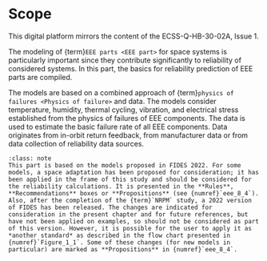 <!--- Copyright (C) Matrisk GmbH 2022 -->

# Scope

This digital platform mirrors the content of the ECSS-Q-HB-30-02A, Issue 1. 

The modeling of {term}`EEE parts <EEE part>` for space systems is particularly important since they contribute significantly to reliability of considered systems. In this part, the basics for reliability prediction of EEE parts are compiled.

The models are based on a combined approach of {term}`physics of failures <Physics of failure>` and data. The models consider temperature, humidity, thermal cycling, vibration, and electrical stress established from the physics of failures of EEE components. The data is used to estimate the basic failure rate of all EEE components. Data originates from in-orbit return feedback, from manufacturer data or from data collection of reliability data sources.

```{admonition} Note
:class: note
This part is based on the models proposed in FIDES 2022. For some models, a space adaptation has been proposed for consideration; it has been applied in the frame of this study and should be considered for the reliability calculations. It is presented in the **Rules**, **Recommendations** boxes or **Propositions** (see {numref}`eee_8_4`). 
Also, after the completion of the {term}`NRPM` study, a 2022 version of FIDES has been released. The changes are indicated for consideration in the present chapter and for future references, but have not been applied on examples, so should not be considered as part of this version. However, it is possible for the user to apply it as *another standard* as described in the flow chart presented in {numref}`Figure_1_1`. Some of these changes (for new models in particular) are marked as **Propositions** in {numref}`eee_8_4`. 
```